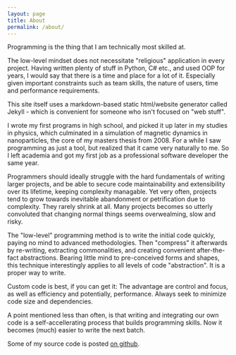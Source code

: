 ```yaml
---
layout: page
title: About
permalink: /about/
---
```


Programming is the thing that I am technically most skilled at.

The low-level mindset does not necessitate "religious" application in every project. Having written plenty of stuff 
in Python, C# etc., and used OOP for years, I would say that there is a time and place for a lot of it.
Especially given important constraints such as team skills, the nature of users, time and performance requirements.

This site itself uses a markdown-based static html/website generator called Jekyll - which is convenient for someone who isn't
focused on "web stuff".

I wrote my first programs in high school, and picked it up later in my studies in physics, which culminated in a simulation of magnetic dynamics
in nanoparticles, the core of my masters thesis from 2008. For a while I saw programming as just a tool, but realized
that it came very naturally to me. So I left academia and got my first job as a professional software developer the same year.

Programmers should ideally struggle with the hard fundamentals of writing larger projects, and be able to secure code maintainability and 
extensibility over its lifetime, keeping complexity managable. Yet very often, projects tend to grow towards inevitable abandonment or
petrification due to complexity. They rarely shrink at all. Many projects becomes so utterly convoluted that changing normal things seems
overwealming, slow and risky.

The "low-level" programming method is to write the initial code quickly, paying no mind to advanced methodologies. Then "compress" it afterwards 
by re-writing, extracting commonalities, and creating convenient after-the-fact abstractions. Bearing little mind to pre-conceived forms
and shapes, this technique interestingly applies to all levels of code "abstraction". It is a proper way to write.

Custom code is best, if you can get it: The advantage are control and focus, as well as efficiency and potentially, performance.
Always seek to minimize code size and dependencies.

A point mentioned less than often, is that writing and integrating our own code is a self-accellerating process that builds
programming skills. Now it becomes (much) easier to write the next batch.

Some of my source code is posted [on github].

[on github]: https://github.com/climbcat
